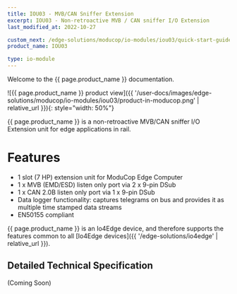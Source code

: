 ```yaml
---
title: IOU03 - MVB/CAN Sniffer Extension
excerpt: IOU03 - Non-retroactive MVB / CAN sniffer I/O Extension
last_modified_at: 2022-10-27

custom_next: /edge-solutions/moducop/io-modules/iou03/quick-start-guide
product_name: IOU03

type: io-module
---
```


Welcome to the {{ page.product_name }} documentation.

![{{ page.product_name }} product view]({{ '/user-docs/images/edge-solutions/moducop/io-modules/iou03/product-in-moducop.png' | relative_url }}){: style="width: 50%"}


{{ page.product_name }} is a non-retroactive MVB/CAN sniffer I/O Extension unit for edge applications in rail.

# Features

* 1 slot (7 HP) extension unit for ModuCop Edge Computer
* 1 x MVB (EMD/ESD) listen only port via 2 x 9-pin DSub
* 1 x CAN 2.0B listen only port via 1 x 9-pin DSub
* Data logger functionality: captures telegrams on bus and provides it as multiple time stamped data streams
* EN50155 compliant

{{ page.product_name }} is an Io4Edge device, and therefore supports the features common to all [Io4Edge devices]({{ '/edge-solutions/io4edge' | relative_url }}).

## Detailed Technical Specification

(Coming Soon)
